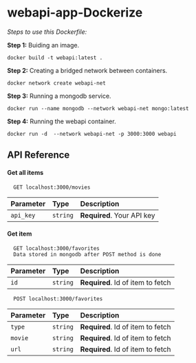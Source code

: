 # webapi-app-Dockerize


*Steps to use this Dockerfile:*

**Step 1:** Buiding an image.

`docker build -t webapi:latest .`

**Step 2:** Creating a bridged network between containers.

`docker network create webapi-net`

**Step 3:** Running a mongodb service.

`docker run --name mongodb --network webapi-net mongo:latest`

**Step 4:** Running the webapi container.

`docker run -d  --network webapi-net -p 3000:3000 webapi`



## API Reference

#### Get all items

```http
  GET localhost:3000/movies
```

| Parameter | Type     | Description                |
| :-------- | :------- | :------------------------- |
| `api_key` | `string` | **Required**. Your API key |

#### Get item

```http
  GET localhost:3000/favorites
  Data stored in mongodb after POST method is done 
```

| Parameter | Type     | Description                       |
| :-------- | :------- | :-------------------------------- |
| `id`      | `string` | **Required**. Id of item to fetch |


```http
  POST localhost:3000/favorites    
```

| Parameter | Type     | Description                       |
| :-------- | :------- | :-------------------------------- |
| `type`    | `string` | **Required**. Id of item to fetch |
| `movie`   | `string` | **Required**. Id of item to fetch |
| `url`     | `string` | **Required**. Id of item to fetch |

